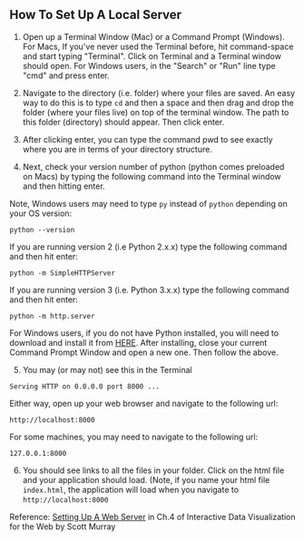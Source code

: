How To Set Up A Local Server
----------------------------

1. Open up a Terminal Window (Mac) or a Command Prompt (Windows). For Macs, If you've never used the Terminal before, hit command-space and start typing "Terminal". Click on Terminal and a Terminal window should open. For Windows users, in the "Search" or "Run" line type "cmd" and press enter.

2. Navigate to the directory (i.e. folder) where your files are saved. An easy way to do this is to type `cd` and then a space and then drag and drop the folder (where your files live) on top of the terminal window. The path to this folder (directory) should appear. Then click enter.

3. After clicking enter, you can type the command pwd to see exactly where you are in terms of your directory structure.

4. Next, check your version number of python (python comes preloaded on Macs) by typing the following command into the Terminal window and then hitting enter. 

  Note, Windows users may need to type `py` instead of `python` depending on your OS version:   
  ```
  python --version
  ```
If you are running version 2 (i.e Python 2.x.x) type the following command and then hit enter: 
  ```
  python -m SimpleHTTPServer
  ```
If you are running version 3 (i.e. Python 3.x.x) type the following command and then hit enter: 
  ```
  python -m http.server
  ```
For Windows users, if you do not have Python installed, you will need to download and install it from [HERE](https://www.python.org/downloads/). After installing, close your current Command Prompt Window and open a new one. Then follow the above.

5. You may (or may not) see this in the Terminal
  ```
  Serving HTTP on 0.0.0.0 port 8000 ...
  ```
Either way, open up your web browser and navigate to the following url:  
  ```
  http://localhost:8000
  ```
For some machines, you may need to navigate to the following url:  
  ```
  127.0.0.1:8000
  ```
6. You should see links to all the files in your folder. Click on the html file and your application should load. (Note, if you name your html file `index.html`, the application will load when you navigate to `http://localhost:8000`

Reference: [Setting Up A Web Server](http://chimera.labs.oreilly.com/books/1230000000345/ch04.html#_setting_up_a_web_server) in Ch.4 of Interactive Data Visualization for the Web by Scott Murray
